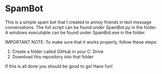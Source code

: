 # SpamBot

This is a simple spam bot that I created to annoy friends in text message conversations.
The full script can be found under SpamBot.py in the folder.
A windows executable can be found under SpamBot.exe in the folder.

IMPORTANT NOTE:
To make sure that it works properly, follow these steps:
  1. Create a folder called GitHub in your C: Drive
  2. Download this repository into that folder

If this is all done you should be good to go!
Have fun!
